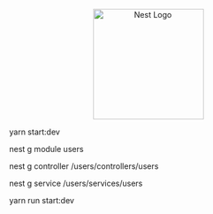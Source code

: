 <p align="center">
  <a href="http://nestjs.com/" target="blank"><img src="https://nestjs.com/img/logo-small.svg" width="200" alt="Nest Logo" /></a>
</p>

yarn start:dev

nest g module users

nest g controller /users/controllers/users

nest g service /users/services/users

yarn run start:dev
